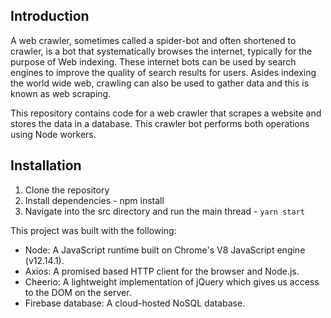 ## Introduction

A web crawler, sometimes called a spider-bot and often shortened to crawler, is a bot that systematically browses the internet, typically for the purpose of Web indexing. These internet bots can be used by search engines to improve the quality of search results for users. Asides indexing the world wide web, crawling can also be used to gather data and this is known as web scraping.

This repository contains code for a web crawler that scrapes a website and stores the data in a database. This crawler bot performs both operations using Node workers.

## Installation
1. Clone the repository
2. Install dependencies - npm install
3. Navigate into the src directory and run the main thread - `yarn start`

This project was built with the following:

- Node: A JavaScript runtime built on Chrome's V8 JavaScript engine (v12.14.1).
- Axios: A promised based HTTP client for the browser and Node.js.
- Cheerio: A lightweight implementation of jQuery which gives us access to the DOM on the server.
- Firebase database: A cloud-hosted NoSQL database.
